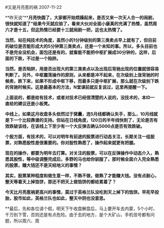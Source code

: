 #又是月亮惹的祸
2007-11-22

**昨天说“****月亮快圆了，大家都开始烦躁起来，是否又来一次天人合一的闹剧，很快就知道了”结果今天就应验了，看来大伙对全面小康真的充满了热情，虽然周六才是十五，但这热情已经要十三就闹剧一把，这也太热情了。**
 
**当然，站在纯技术的角度，虽然小的1分钟级别的第三类卖点早上就有了，但目前的破位是否能形成大的5分钟第三类卖点，还是一个未知的事。所以，多头目前也不是完全没机会，面包还是有的，就看能不能把中枢扩展成30分钟的，这样，后面的下跌，不过是一个陷阱。**
 
**当然，是否陷阱，用是否出现大的第三类卖点以及出现后背驰出现的位置就很容易判断了。另外，中枢震荡操作的原则，从来都是冲不起来，在次级别上涨背驰的时候卖，跌下来，如果不形成中枢下移，而最多只是中枢扩展，那么就在次级别下跌的背驰时候买。这是最基本的方法，N堂课前就反复说过，这里再提醒一下。**
 
**上面说的，都是给有技术，或者对技术已经很清楚的人说的，没技术的，本ID一直给的建议还是小板凳。**
 
**中线上，如果这月收盘多头依然过于窝囊，连5月线都确认失手，那么，10月线就是下一个比较靠谱的支持。但站在日线角度，120日的半年线快到了，无论是否有效跌破该线，在该线上下至少有一个大反弹去确认5000点是否有效跌破。**
 
**个股方面，有技术的，可以对明年有前途的股票进行动态关注，长期关注一组股票，对熟悉股性是很重要的。你对股性熟悉了，操作起来就更有把握。**
 
**现在的操作，都要为明年去打算。对关注的股票，可以在反弹操作中动态介入，熟悉其股性，等中级调整完成后，多野的马也给你驯服了，那时候全面介入完全熟悉的股票，赚大钱还不是天经地义的事情？**
 
**其实，股票某种程度和做生意一样，不熟不做，做熟了才能赚大钱。没有点耐心，整天等着天上掉馅饼，那还不把天上做馅饼的都给累着了？**
 
**今天比月亮惹祸更高兴的事情，莫过于英格兰队没吃到天上掉下的馅饼。早死早投胎，股市如此，英格兰队也如此，整天中阴也没意思。**
 
**最后，先和各位请个假，明天下午收盘解盘后，马上要开车去内蒙，5个小时，千万别下雪，否则还是有点危险。由于去的地方，是个大矿山，手机信号都有问题，所以周六、周